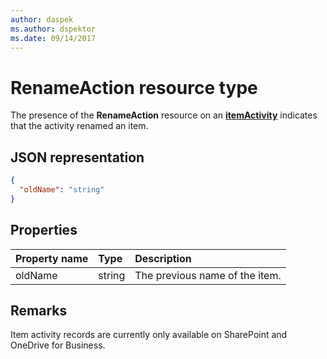 ```yaml
---
author: daspek
ms.author: dspektor
ms.date: 09/14/2017
---
```

# RenameAction resource type

The presence of the **RenameAction** resource on an [**itemActivity**][activity] indicates that the activity renamed an item.

[activity]: itemActivity.md

## JSON representation

<!-- {
  "blockType": "resource",
  "optionalProperties": [ ],
  "@type": "microsoft.graph.renameAction"
}-->

```json
{
  "oldName": "string"
}
```

## Properties

| Property name | Type   | Description
|:--------------|:-------|:----------------------------------------------------
| oldName       | string | The previous name of the item.

## Remarks

Item activity records are currently only available on SharePoint and OneDrive for Business.

<!-- {
  "type": "#page.annotation",
  "description": "The RenameAction object provides information about an activity that renamed an item.",
  "keywords": "activities,activity,action,rename,renamed",
  "section": "documentation",
  "tocPath": "Resources/RenameAction"
} -->
